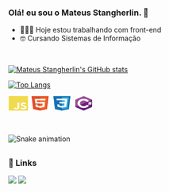 ### Olá! eu sou o Mateus Stangherlin. 👋

- 👩🏻‍💻 Hoje estou trabalhando com front-end
- 🤓 Cursando Sistemas de Informação
<br>

 [![Mateus Stangherlin's GitHub stats](https://github-readme-stats.vercel.app/api?username=Mateus402&count_private=true&theme=transparent)](https://github.com/Mateus402/github-readme-stats)
 
[![Top Langs](https://github-readme-stats.vercel.app/api/top-langs/?username=Mateus402&theme=transparent)](https://github.com/Mateus402/github-readme-stats)

<div style="display: inline_block">
  <img align="center" alt="Mateus-Js" height="30" width="40" src="https://raw.githubusercontent.com/devicons/devicon/master/icons/javascript/javascript-plain.svg">
  <img align="center" alt="Mateus-HTML" height="30" width="40" src="https://raw.githubusercontent.com/devicons/devicon/master/icons/html5/html5-original.svg">
  <img align="center" alt="Mateus-CSS" height="30" width="40" src="https://raw.githubusercontent.com/devicons/devicon/master/icons/css3/css3-original.svg">
  <img align="center" alt="Mateus-Csharp" height="30" width="40" src="https://raw.githubusercontent.com/devicons/devicon/master/icons/csharp/csharp-original.svg">
</div>

<br>
<br>

![Snake animation](https://github.com/Mateus402/Mateus402/blob/output/github-contibution-grid-snake.svg)

##

### 🔗 Links
<div>
 <a href="https://www.linkedin.com/in/mateus-stangherlin-47a1b1230/" target="_blank"><img src="https://img.shields.io/badge/-LinkedIn-%230077B5?style=for-the-badge&logo=linkedin&logoColor=white" target="_blank"></a>
 <a href="https://www.instagram.com/_mateus_stangherlin_/" target="_blank"><img src="https://img.shields.io/badge/-Instagram-%23E4405F?style=for-the-badge&logo=instagram&logoColor=white" target="_blank"></a>
</div>

